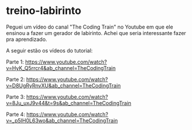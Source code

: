 # treino-labirinto
Peguei um vídeo do canal "The Coding Train" no Youtube em que ele ensinou a fazer um gerador de labirinto.
Achei que seria interessante fazer pra aprendizado.

A seguir estão os vídeos do tutorial:

 Parte 1: https://www.youtube.com/watch?v=HyK_Q5rrcr4&ab_channel=TheCodingTrain
 
 Parte 2: https://www.youtube.com/watch?v=D8UgRyRnvXU&ab_channel=TheCodingTrain
 
 Parte 3: https://www.youtube.com/watch?v=8Ju_uxJ9v44&t=9s&ab_channel=TheCodingTrain
 
 Parte 4: https://www.youtube.com/watch?v=_p5IH0L63wo&ab_channel=TheCodingTrain
